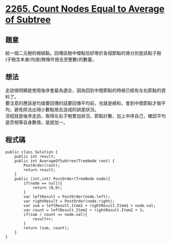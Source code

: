 # [2265. Count Nodes Equal to Average of Subtree](https://leetcode.com/problems/count-nodes-equal-to-average-of-subtree/?envType=daily-question&envId=2023-11-02)

## 題意

給一個二元樹的根結點，回傳該樹中傑點恰好等於各個節點的值分別是該點子樹(子樹含本身)均值(無條件捨去至整數)的數量。

## 想法

走訪很明顯是使用後序會最為適合，因為回到中間節點的時候已經有左右節點的資料了。  
要注意的應該是均值要回傳的話要回傳平均前，也就是總和，會到中間節點才做平均，避免除法出現小數點捨去造成的誤差狀況。  
流程就是後序走訪，取得左右子樹累加狀況、節點計數，加上中序自己，確認平均是否相等自身數值，是就加一。

## 程式碼

```
public class Solution {
    public int result;
    public int AverageOfSubtree(TreeNode root) {
        PostOrder(root);
        return result;
    }
    public (int,int) PostOrder(TreeNode node){
        if(node == null){
            return (0,0);
        }
        var leftResult = PostOrder(node.left);
        var rightResult = PostOrder(node.right);
        var sum = leftResult.Item1 + rightResult.Item1 + node.val;
        var count = leftResult.Item2 + rightResult.Item2 + 1;
        if(sum / count == node.val){
            result++;
        }
        return (sum, count);
    }
}
```
